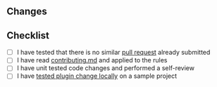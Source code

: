 <!-- Thanks for submitting a pull request! -->
## Changes
<!-- Shortly describe what you want to accomplish with this PR -->
<!-- Add a link to the issue if available -->

## Checklist
- [ ] I have tested that there is no similar [pull request](https://github.com/coditory/quark-context/pulls) already submitted
- [ ] I have read [contributing.md](https://github.com/coditory/quark-context/blob/master/.github/CONTRIBUTING.md) and applied to the rules
- [ ] I have unit tested code changes and performed a self-review
- [ ] I have [tested plugin change locally](https://github.com/coditory/quark-context/blob/master/.github/CONTRIBUTING.md#validate-changes-locally) on a sample project
